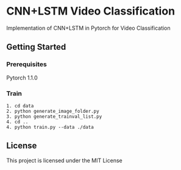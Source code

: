 # CNN+LSTM Video Classification
Implementation of CNN+LSTM in Pytorch for Video Classification

## Getting Started
### Prerequisites
Pytorch 1.1.0 

### Train
```
1. cd data
2. python generate_image_folder.py
3. python generate_trainval_list.py
4. cd ..
4. python train.py --data ./data
```

## License
This project is licensed under the MIT License 

